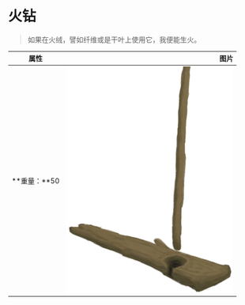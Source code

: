 # 火钻  
> 如果在火绒，譬如纤维或是干叶上使用它，我便能生火。  
  
  属性  |   图片   
 ----  |  ----:   
 **重量：**50  |  ![](Sprite/HandDrill.png)   
  
